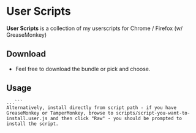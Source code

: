 User Scripts
======
**User Scripts** is a collection of my userscripts for Chrome / Firefox (w/ GreaseMonkey)


## Download
* Feel free to download the bundle or pick and choose.

## Usage
```$ git clone https://github.com/webnesto/com.rc-designs.userscripts.git
...```
Alternatively, install directly from script path - if you have GreaseMonkey or TamperMonkey, browse to scripts/script-you-want-to-install.user.js and then click "Raw" - you should be prompted to install the script.
